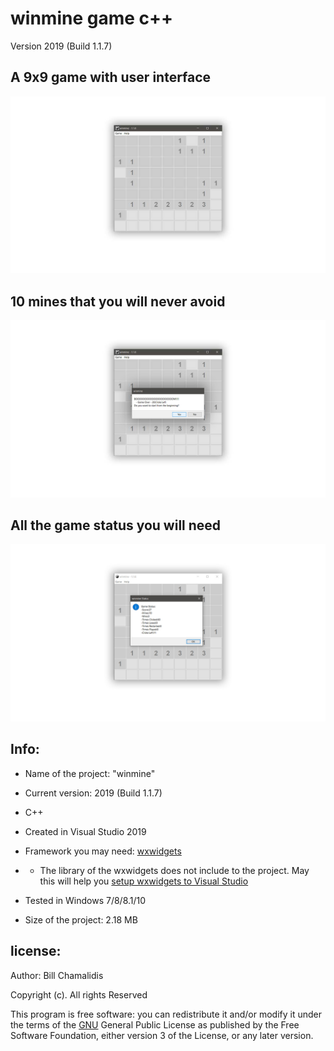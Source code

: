 # winmine game c++
Version 2019 (Build 1.1.7)
<p><h2>A 9x9 game with user interface</h2></p>

![](img/winmine2.jpg)

<h2>10 mines that you will never avoid</h2>

![](img/winmine44.jpg)

<h2>All the game status you will need</h2>

![](img/winmine3.jpg)

<p> <h2> Info: </h2> </p>

- <p>Name of the project: "winmine"</p>
- <p>Current version: 2019 (Build 1.1.7) </p>
- <p>C++</p>
- <p>Created in Visual Studio 2019 </p>
- <p>Framework you may need: <a href="https://www.wxwidgets.org/">wxwidgets</a> </p>
- - <p>The library of the wxwidgets does not include to the project. May this will help you <a href="https://wiki.wxwidgets.org/Microsoft_Visual_C%2B%2B_Guide">setup wxwidgets to Visual Studio</a> </p>
- <p>Tested in Windows 7/8/8.1/10 </p>
- <p>Size of the project: 2.18 MB </p>

<p><h2>license:</h2></p>

<p>Author: Bill Chamalidis</p>
<p>Copyright (c). All rights Reserved</p>
<p>This program is free software: you can redistribute it and/or modify
    it under the terms of the <a href="https://www.gnu.org/licenses/gpl-3.0.en.html">GNU</a> General Public License as published by
    the Free Software Foundation, either version 3 of the License, or
    any later version.</p>

